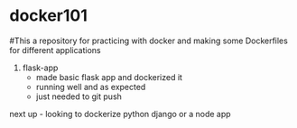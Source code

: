 # docker101

#This a repository for practicing with docker and making some Dockerfiles for different applications


1. flask-app
   - made basic flask app and dockerized it 
   - running well and as expected 
   - just needed to git push 

next up - looking to dockerize python django or a node app
